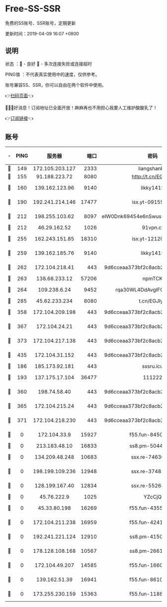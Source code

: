 # Free-SS-SSR

免费的SS账号、SSR账号，定期更新

更新时间：2019-04-09 16:07 +0800

## 说明

状态     ：🙂 - 良好 🙁 - 多次连接失败或连接超时

PING值   ：不代表真实使用中的速度，仅供参考。

账号兼容SS、SSR，你可以自由在两个软件中使用。

👉[扫码页面](https://liesauer.github.io/Free-SS-SSR/)👈

🎉🎉🎉好消息！订阅地址已全面开放！麻麻再也不用担心我要人工维护酸酸乳了！

👉[订阅链接](https://www.liesauer.net/yogurt/subscribe?ACCESS_TOKEN=DAYxR3mMaZAsaqUb)👈

## 账号

|-|PING|服务器|端口|密码|加密方式|区域|
|:----:|:----:|:-----:|-----:|:----:|:----:|:----:|
|🙂|149|172.105.203.127|2333|liangshanbo|chacha20|JP|
|🙂|155|91.188.223.72|8080|http://t.cn/EGJIyrl|rc4-md5|RU|
|🙂|160|139.162.123.96|9140|likky1415|aes-256-cfb|JP|
|🙂|190|192.241.214.146|17477|isx.yt-09155805|aes-256-cfb|US|
|🙂|212|198.255.103.62|8097|eIW0Dnk69454e6nSwuspv9DmS201tQ0D|aes-256-cfb|US|
|🙂|212|46.29.162.52|1026|91vpn.cf|rc4-md5|RU|
|🙂|255|162.243.151.85|18310|isx.yt-12120074|aes-256-cfb|US|
|🙂|259|139.162.185.76|9140|likky1415|aes-256-cfb|DE|
|🙂|262|172.104.218.41|443|9d6cceaa373bf2c8acb22e60b6a58be6|aes-256-cfb|US|
|🙂|263|138.68.233.12|57206|npmTCK|rc4-md5|US|
|🙂|264|109.238.6.24|9452|rqa30WL4DdAvgIFG6Fs3znzTa|aes-256-cfb|FR|
|🙂|285|45.62.233.234|8080|t.cn/EGJIyrl|rc4-md5|CA|
|🙂|358|172.104.209.198|443|9d6cceaa373bf2c8acb22e60b6a58be6|aes-256-cfb|US|
|🙂|367|172.104.24.21|443|9d6cceaa373bf2c8acb22e60b6a58be6|aes-256-cfb|US|
|🙂|373|172.104.217.138|443|9d6cceaa373bf2c8acb22e60b6a58be6|aes-256-cfb|US|
|🙂|435|172.104.31.152|443|9d6cceaa373bf2c8acb22e60b6a58be6|aes-256-cfb|US|
|🙂|186|185.173.92.181|443|sssru.icu|rc4-md5|RU|
|🙂|193|137.175.17.104|36477|111222|aes-256-cfb|US|
|🙂|360|198.74.58.40|443|9d6cceaa373bf2c8acb22e60b6a58be6|aes-256-cfb|US|
|🙂|365|172.104.215.24|443|9d6cceaa373bf2c8acb22e60b6a58be6|aes-256-cfb|US|
|🙂|371|172.104.218.230|443|9d6cceaa373bf2c8acb22e60b6a58be6|aes-256-cfb|US|
|🙁|0|172.104.33.9|15927|f55.fun-84501101|aes-256-cfb|SG|
|🙁|0|213.183.48.10|16833|ss8.pm-50440379|rc4-md5|RU|
|🙁|0|134.209.48.248|10683|ssx.re-74630147|aes-256-cfb|US|
|🙁|0|198.199.109.236|12948|ssx.re-37481248|aes-256-cfb|US|
|🙁|0|128.199.167.40|12834|ssx.re-55268727|aes-256-cfb|SG|
|🙁|0|45.76.222.9|1025|YZcCjQ|rc4-md5|JP|
|🙁|0|45.33.80.198|16269|f55.fun-43553752|aes-256-cfb|US|
|🙁|0|172.104.211.238|16959|f55.fun-42415786|aes-256-cfb|US|
|🙁|0|192.241.221.124|12910|ss8.pm-41500816|aes-256-cfb|US|
|🙁|0|178.128.108.168|10567|ss8.pm-26616836|aes-256-cfb|SG|
|🙁|0|172.104.49.207|14585|f55.fun-16609234|aes-256-cfb|SG|
|🙁|0|139.162.51.39|16941|f55.fun-86104902|aes-256-cfb|SG|
|🙁|0|173.255.230.159|15363|f55.fun-11880887|aes-256-cfb|US|
